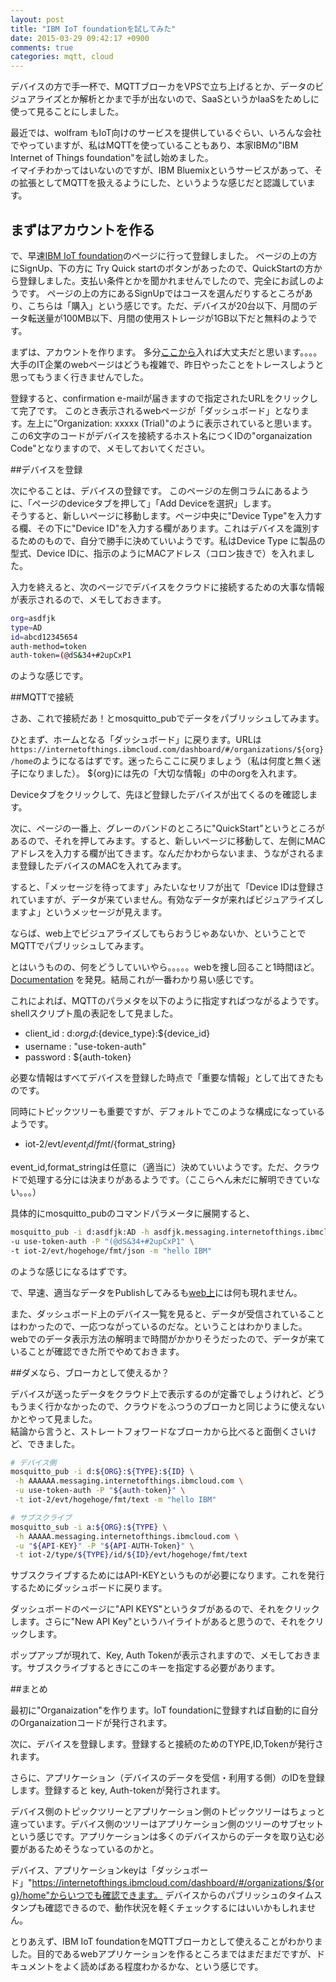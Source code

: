 ```yaml
---
layout: post
title: "IBM IoT foundationを試してみた"
date: 2015-03-29 09:42:17 +0900
comments: true
categories: mqtt, cloud 
---
```

デバイスの方で手一杯で、MQTTブローカをVPSで立ち上げるとか、データのビジュアライズとか解析とかまで手が出ないので、SaaSというかIaaSをためしに使って見ることにしました。
<!-- more -->

最近では、wolfram もIoT向けのサービスを提供しているぐらい、いろんな会社でやっていますが、私はMQTTを使っていることもあり、本家IBMの"IBM Internet of Things foundation"を試し始めました。  
イマイチわかってはいないのですが、IBM Bluemixというサービスがあって、その拡張としてMQTTを扱えるようにした、というような感じだと認識しています。

## まずはアカウントを作る

で、早速[IBM IoT foundation](https://internetofthings.ibmcloud.com/)のページに行って登録しました。
ページの上の方にSignUp、下の方に Try Quick startのボタンがあったので、QuickStartの方から登録しました。支払い条件とかを聞かれませんでしたので、完全にお試しのようです。
ページの上の方にあるSignUpではコースを選んだりするところがあり、こちらは「購入」という感じです。ただ、デバイスが20台以下、月間のデータ転送量が100MB以下、月間の使用ストレージが1GB以下だと無料のようです。

まずは、アカウントを作ります。
多分[ここから](https://apps.admin.ibmcloud.com/manage/trial/iot.html)入れば大丈夫だと思います。。。。大手のIT企業のwebページはどうも複雑で、昨日やったことをトレースしようと思ってもうまく行きませんでした。

登録すると、confirmation e-mailが届きますので指定されたURLをクリックして完了です。
このとき表示されるwebページが「ダッシュボード」となります。左上に”Organization: xxxxx (Trial)"のように表示されていると思います。この6文字のコードがデバイスを接続するホスト名につくIDの"organaization Code"となりますので、メモしておいてください。

##デバイスを登録

次にやることは、デバイスの登録です。
このページの左側コラムにあるように、「ページのdeviceタブを押して」「Add Deviceを選択」します。  
そうすると、新しいページに移動します。ページ中央に"Device Type"を入力する欄、その下に"Device ID"を入力する欄があります。これはデバイスを識別するためのもので、自分で勝手に決めていいようです。私はDevice Type に製品の型式、Device IDに、指示のようにMACアドレス（コロン抜きで）を入れました。

入力を終えると、次のページでデバイスをクラウドに接続するための大事な情報が表示されるので、メモしておきます。

```sh DEVICE IDs
org=asdfjk
type=AD
id=abcd12345654
auth-method=token
auth-token=(@dS&34+#2upCxP1
```
のような感じです。

##MQTTで接続

さあ、これで接続だあ！とmosquitto_pubでデータをパブリッシュしてみます。

ひとまず、ホームとなる「ダッシュボード」に戻ります。URLは`https://internetofthings.ibmcloud.com/dashboard/#/organizations/${org}/home`のようになるはずです。迷ったらここに戻りましょう（私は何度と無く迷子になりました）。 
${org}には先の「大切な情報」の中のorgを入れます。

Deviceタブをクリックして、先ほど登録したデバイスが出てくるのを確認します。

次に、ページの一番上、グレーのバンドのところに"QuickStart"というところがあるので、それを押してみます。すると、新しいページに移動して、左側にMACアドレスを入力する欄が出てきます。なんだかわからないまま、うながされるまま登録したデバイスのMACを入れてみます。

すると、「メッセージを待ってます」みたいなセリフが出て「Device IDは登録されていますが、データが来ていません。有効なデータが来ればビジュアライズしますよ」というメッセージが見えます。

ならば、web上でビジュアライズしてもらおうじゃあないか、ということでMQTTでパブリッシュしてみます。

とはいうものの、何をどうしていいやら。。。。。webを捜し回ること1時間ほど。[Documentation](https://docs.internetofthings.ibmcloud.com/messaging/devices.html)
を発見。結局これが一番わかり易い感じです。

これによれば、MQTTのパラメタを以下のように指定すればつながるようです。
shellスクリプト風の表記をして見ました。

- client_id : d:${org_id}:${device_type}:${device_id}
- username : "use-token-auth"
- password : ${auth-token}

必要な情報はすべてデバイスを登録した時点で「重要な情報」として出てきたものです。

同時にトピックツリーも重要ですが、デフォルトでこのような構成になっているようです。

- iot-2/evt/${event_id}/fmt/${format_string}

event_id,format_stringは任意に（適当に）決めていいようです。ただ、クラウドで処理する分には決まりがあるようです。（ここらへん未だに解明できていない。。。）

具体的にmosquitto_pubのコマンドパラメータに展開すると、

```sh 
mosquitto_pub -i d:asdfjk:AD -h asdfjk.messaging.internetofthings.ibmcloud.com \
-u use-token-auth -P "(@dS&34+#2upCxP1" \
-t iot-2/evt/hogehoge/fmt/json -m "hello IBM"

```

のような感じになるはずです。

で、早速、適当なデータをPublishしてみるも[web上](https://quickstart.internetofthings.ibmcloud.com/#/device//sensor/)には何も現れません。

また、ダッシュボード上のデバイス一覧を見ると、データが受信されていることはわかったので、一応つながっているのだな。ということはわかりました。  
webでのデータ表示方法の解明まで時間がかかりそうだったので、データが来ていることが確認できた所でやめておきます。

##ダメなら、ブローカとして使えるか？

デバイスが送ったデータをクラウド上で表示するのが定番でしょうけれど、どうもうまく行かなかったので、クラウドをふつうのブローカと同じように使えないかとやって見ました。   
結論から言うと、ストレートフォワードなブローカから比べると面倒くさいけど、できました。

```sh
# デバイス側
mosquitto_pub -i d:${ORG}:${TYPE}:${ID} \
 -h AAAAAA.messaging.internetofthings.ibmcloud.com \
 -u use-token-auth -P "${auth-token}" \
 -t iot-2/evt/hogehoge/fmt/text -m "hello IBM"

# サブスクライブ
mosquitto_sub -i a:${ORG}:${TYPE} \
 -h AAAAA.messaging.internetofthings.ibmcloud.com \
 -u "${API-KEY}" -P "${API-AUTH-Token}" \
 -t iot-2/type/${TYPE}/id/${ID}/evt/hogehoge/fmt/text

```

サブスクライブするためにはAPI-KEYというものが必要になります。これを発行するためにダッシュボードに戻ります。

ダッシュボードのページに"API KEYS"というタブがあるので、それをクリックします。さらに"New API Key"というハイライトがあると思うので、それをクリックします。

ポップアップが現れて、Key, Auth Tokenが表示されますので、メモしておきます。サブスクライブするときにこのキーを指定する必要があります。

##まとめ

最初に"Organaization"を作ります。IoT foundationに登録すれば自動的に自分のOrganaizationコードが発行されます。

次に、デバイスを登録します。登録すると接続のためのTYPE,ID,Tokenが発行されます。

さらに、アプリケーション（デバイスのデータを受信・利用する側）のIDを登録します。登録すると key, Auth-tokenが発行されます。

デバイス側のトピックツリーとアプリケーション側のトピックツリーはちょっと違っています。デバイス側のツリーはアプリケーション側のツリーのサブセットという感じです。アプリケーションは多くのデバイスからのデータを取り込む必要があるためそうなっているのかと。

デバイス、アプリケーションkeyは「ダッシュボード」"https://internetofthings.ibmcloud.com/dashboard/#/organizations/${org}/home"からいつでも確認できます。
デバイスからのパブリッシュのタイムスタンプも確認できるので、動作状況を軽くチェックするにはいいかもしれません。

とりあえず、IBM IoT foundationをMQTTブローカとして使えることがわかりました。目的であるwebアプリケーションを作るところまではまだまだですが、ドキュメントをよく読めばある程度わかるかな、という感じです。

